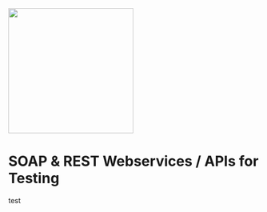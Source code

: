 <img src="https://raw.githubusercontent.com/u1i/yoisho/master/resources/yoisho-logo.png" width="250"/>


# SOAP & REST Webservices / APIs for Testing

test